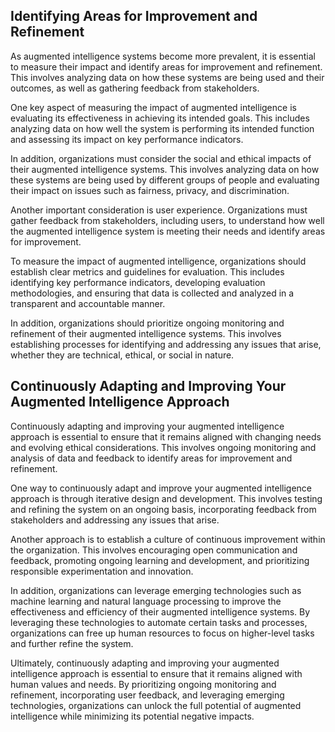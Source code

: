 

Identifying Areas for Improvement and Refinement
------------------------------------------------

As augmented intelligence systems become more prevalent, it is essential to measure their impact and identify areas for improvement and refinement. This involves analyzing data on how these systems are being used and their outcomes, as well as gathering feedback from stakeholders.

One key aspect of measuring the impact of augmented intelligence is evaluating its effectiveness in achieving its intended goals. This includes analyzing data on how well the system is performing its intended function and assessing its impact on key performance indicators.

In addition, organizations must consider the social and ethical impacts of their augmented intelligence systems. This involves analyzing data on how these systems are being used by different groups of people and evaluating their impact on issues such as fairness, privacy, and discrimination.

Another important consideration is user experience. Organizations must gather feedback from stakeholders, including users, to understand how well the augmented intelligence system is meeting their needs and identify areas for improvement.

To measure the impact of augmented intelligence, organizations should establish clear metrics and guidelines for evaluation. This includes identifying key performance indicators, developing evaluation methodologies, and ensuring that data is collected and analyzed in a transparent and accountable manner.

In addition, organizations should prioritize ongoing monitoring and refinement of their augmented intelligence systems. This involves establishing processes for identifying and addressing any issues that arise, whether they are technical, ethical, or social in nature.

Continuously Adapting and Improving Your Augmented Intelligence Approach
------------------------------------------------------------------------

Continuously adapting and improving your augmented intelligence approach is essential to ensure that it remains aligned with changing needs and evolving ethical considerations. This involves ongoing monitoring and analysis of data and feedback to identify areas for improvement and refinement.

One way to continuously adapt and improve your augmented intelligence approach is through iterative design and development. This involves testing and refining the system on an ongoing basis, incorporating feedback from stakeholders and addressing any issues that arise.

Another approach is to establish a culture of continuous improvement within the organization. This involves encouraging open communication and feedback, promoting ongoing learning and development, and prioritizing responsible experimentation and innovation.

In addition, organizations can leverage emerging technologies such as machine learning and natural language processing to improve the effectiveness and efficiency of their augmented intelligence systems. By leveraging these technologies to automate certain tasks and processes, organizations can free up human resources to focus on higher-level tasks and further refine the system.

Ultimately, continuously adapting and improving your augmented intelligence approach is essential to ensure that it remains aligned with human values and needs. By prioritizing ongoing monitoring and refinement, incorporating user feedback, and leveraging emerging technologies, organizations can unlock the full potential of augmented intelligence while minimizing its potential negative impacts.
